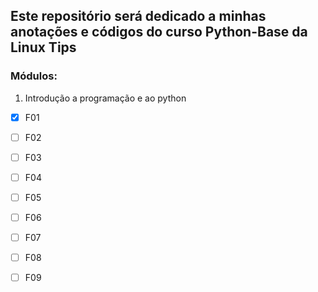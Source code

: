 ## Este repositório será dedicado a minhas anotações e códigos do curso Python-Base da Linux Tips


### Módulos:

1. Introdução a programação e ao python

- [x] F01 
- [ ] F02 
- [ ] F03 
- [ ] F04 
- [ ] F05 
- [ ] F06 
- [ ] F07 
- [ ] F08 
- [ ] F09

